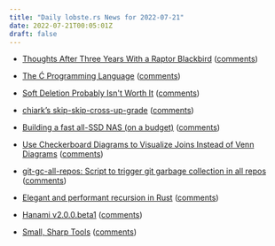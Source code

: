 ```yaml
---
title: "Daily lobste.rs News for 2022-07-21"
date: 2022-07-21T00:05:01Z
draft: false
---
```






- [Thoughts After Three Years With a Raptor Blackbird](https://wrongthink.neocities.org/posts/thoughts-after-years-raptor-blackbird/)
  ([comments](https://lobste.rs/s/xdufi2/thoughts_after_three_years_with_raptor))



- [The Ć Programming Language](https://github.com/pfusik/cito/blob/master/ci.md)
  ([comments](https://lobste.rs/s/zp48q6/c_programming_language))



- [Soft Deletion Probably Isn't Worth It](https://brandur.org/soft-deletion)
  ([comments](https://lobste.rs/s/xryce5/soft_deletion_probably_isn_t_worth_it))



- [chiark’s skip-skip-cross-up-grade](https://diziet.dreamwidth.org/11840.html)
  ([comments](https://lobste.rs/s/blhj1m/chiark_s_skip_skip_cross_up_grade))



- [Building a fast all-SSD NAS (on a budget)](https://www.jeffgeerling.com/blog/2022/building-fast-all-ssd-nas-on-budget)
  ([comments](https://lobste.rs/s/cxqrq9/building_fast_all_ssd_nas_on_budget))



- [Use Checkerboard Diagrams to Visualize Joins Instead of Venn Diagrams](https://towardsdatascience.com/you-should-use-this-to-visualize-sql-joins-instead-of-venn-diagrams-ede15f9583fc)
  ([comments](https://lobste.rs/s/nxwk9h/use_checkerboard_diagrams_visualize))



- [git-gc-all-repos: Script to trigger git garbage collection in all repos](https://github.com/no-gravity/git-gc-all-repos.sh)
  ([comments](https://lobste.rs/s/nyhplw/git_gc_all_repos_script_trigger_git))



- [Elegant and performant recursion in Rust](https://recursion.wtf/posts/rust_schemes/)
  ([comments](https://lobste.rs/s/xfmbxf/elegant_performant_recursion_rust))



- [Hanami v2.0.0.beta1](https://hanamirb.org/blog/2022/07/20/announcing-hanami-200beta1/)
  ([comments](https://lobste.rs/s/pitfui/hanami_v2_0_0_beta1))



- [Small, Sharp Tools](https://brandur.org/small-sharp-tools)
  ([comments](https://lobste.rs/s/hxemta/small_sharp_tools))


